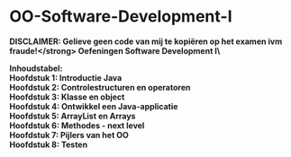 # OO-Software-Development-I
<strong>DISCLAIMER: Gelieve geen code van mij te kopiëren op het examen ivm fraude!\</strong>
Oefeningen Software Development I\

<strong>Inhoudstabel:\
Hoofdstuk 1: Introductie Java\
Hoofdstuk 2: Controlestructuren en operatoren\
Hoofdstuk 3: Klasse en object\
Hoofdstuk 4: Ontwikkel een Java-applicatie\
Hoofdstuk 5: ArrayList en Arrays\
Hoofdstuk 6: Methodes - next level\
Hoofdstuk 7: Pijlers van het OO\
Hoofdstuk 8: Testen
